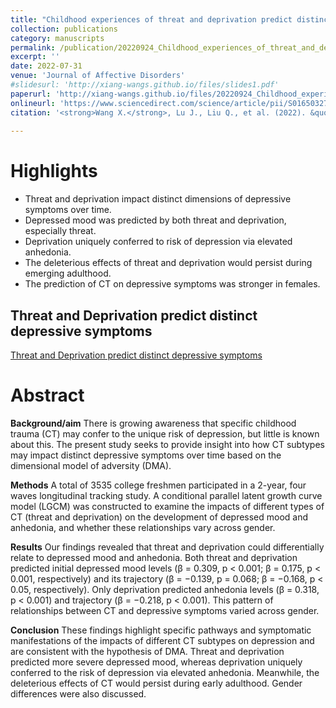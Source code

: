 ```yaml
---
title: "Childhood experiences of threat and deprivation predict distinct depressive symptoms: A parallel latent growth curve model"
collection: publications
category: manuscripts
permalink: /publication/20220924_Childhood_experiences_of_threat_and_deprivation_predict_distinct_depressive_symptoms       
excerpt: ''
date: 2022-07-31
venue: 'Journal of Affective Disorders'
#slidesurl: 'http://xiang-wangs.github.io/files/slides1.pdf'
paperurl: 'http://xiang-wangs.github.io/files/20220924_Childhood_experiences_of_threat_and_deprivation_predict_distinct_depressive_symptoms.pdf'
onlineurl: 'https://www.sciencedirect.com/science/article/pii/S0165032722010667?via%3Dihub'      
citation: '<strong>Wang X.</strong>, Lu J., Liu Q., et al. (2022). &quot;Childhood experiences of threat and deprivation predict distinct depressive symptoms: A parallel latent growth curve model.&quot; <i>Journal of Affective Disorders</i>. 319:244-251.'
     
---
```

Highlights
======
* Threat and deprivation impact distinct dimensions of depressive symptoms over time.
* Depressed mood was predicted by both threat and deprivation, especially threat.
* Deprivation uniquely conferred to risk of depression via elevated anhedonia.
* The deleterious effects of threat and deprivation would persist during emerging adulthood.
* The prediction of CT on depressive symptoms was stronger in females.

Threat and Deprivation predict distinct depressive symptoms
------
[Threat and Deprivation predict distinct depressive symptoms](images/Articles/LGCM_Figure.jpg)


Abstract
======
<strong>Background/aim</strong>
There is growing awareness that specific childhood trauma (CT) may confer to the unique risk of depression, but little is known about this. The present study seeks to provide insight into how CT subtypes may impact distinct depressive symptoms over time based on the dimensional model of adversity (DMA).

<strong>Methods</strong>
A total of 3535 college freshmen participated in a 2-year, four waves longitudinal tracking study. A conditional parallel latent growth curve model (LGCM) was constructed to examine the impacts of different types of CT (threat and deprivation) on the development of depressed mood and anhedonia, and whether these relationships vary across gender.

<strong>Results</strong>
Our findings revealed that threat and deprivation could differentially relate to depressed mood and anhedonia. Both threat and deprivation predicted initial depressed mood levels (β = 0.309, p < 0.001; β = 0.175, p < 0.001, respectively) and its trajectory (β = −0.139, p = 0.068; β = −0.168, p < 0.05, respectively). Only deprivation predicted anhedonia levels (β = 0.318, p < 0.001) and trajectory (β = −0.218, p < 0.001). This pattern of relationships between CT and depressive symptoms varied across gender.

<strong>Conclusion</strong>
These findings highlight specific pathways and symptomatic manifestations of the impacts of different CT subtypes on depression and are consistent with the hypothesis of DMA. Threat and deprivation predicted more severe depressed mood, whereas deprivation uniquely conferred to the risk of depression via elevated anhedonia. Meanwhile, the deleterious effects of CT would persist during early adulthood. Gender differences were also discussed.
